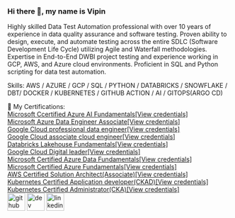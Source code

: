 
### Hi there 👋, my name is Vipin
Highly skilled Data Test Automation professional with over 10 years of experience in data quality assurance and software testing. Proven ability to design, execute, and automate testing across the entire SDLC (Software Development Life Cycle) utilizing Agile and Waterfall methodologies. Expertise in End-to-End DWBI project testing and experience working in GCP, AWS, and Azure cloud environments. Proficient in SQL and Python scripting for data test automation.

Skills: AWS / AZURE / GCP / SQL / PYTHON / DATABRICKS / SNOWFLAKE / DBT/ DOCKER / KUBERNETES / GITHUB ACTION / AI / GITOPS(ARGO CD)

🔭 My Certifications:<br>
<a href="https://learn.microsoft.com/api/credentials/share/en-us/vipin-9585/9A32FB4D2F8EABA6?sharingId=F27A83AC8E65A4E">Microsoft Ccertified Azure AI Fundamentals[View credentials]</a><br>
<a href="https://learn.microsoft.com/en-us/users/vipin-9585/credentials/2d14d739a939da38?ref=https%3A%2F%2Fwww.google.com%2F">Microsoft Azure Data Engineer Associate[View credentials]</a><br>
<a href="https://google.accredible.com/cbafcec0-7a75-4684-8dca-9d30ea5c9eb3">Google Cloud professional data engineer[View credentials]</a><br>
<a href="https://google.accredible.com/36a43207-26e1-45fc-8b2b-2c384891c90c">Google Cloud associate cloud engineer[View credentials]</a><br>
<a href="https://credentials.databricks.com/4f0ad9ff-29d7-4938-b891-9caa34c9c64b#gs.9vpov7">Databricks Lakehouse Fundamentals[View credentials]</a><br>
<a href="https://www.credential.net/358081e3-5131-4685-9cd3-276aade4ec44">Google Cloud Digital leader[View credentials]</a><br>
<a href="https://learn.microsoft.com/en-us/users/vipin-9585/credentials/5d0ff787c729d16d?ref=https%3A%2F%2Fwww.google.com%2F">Microsoft Certified Azure Data Fundamentals[View credentials]</a><br>
<a href="https://learn.microsoft.com/en-us/users/vipin-9585/credentials/a972be210a27a84a?ref=https%3A%2F%2Fwww.google.com%2F">Microsoft Certified Azure Fundamentals[View credentials]</a><br>
<a href="https://www.credly.com/badges/f2eaa57b-06c7-434d-8ac3-8142bffa76af/public_url">AWS Certified Solution Architect(Associate)[View credentials]</a><br>
<a href="https://www.credly.com/badges/8eb1915c-de6a-42c4-8fd1-118b8a5b73f4/public_url">Kubernetes Certified Application developer(CKAD)[View credentials]</a><br>
<a href="https://www.credly.com/badges/b716556b-4143-4e9f-b188-200fc1be0f4f/public_url">Kubernetes Certified Administrator(CKA)[View credentials]</a><br>
[<img src='https://cdn.jsdelivr.net/npm/simple-icons@3.0.1/icons/github.svg' alt='github' height='40'>](https://github.com/vipinputhanveetil)  [<img src='https://cdn.jsdelivr.net/npm/simple-icons@3.0.1/icons/hashnode.svg' alt='dev' height='40'>](https://vipinmp.hashnode.dev/)  [<img src='https://cdn.jsdelivr.net/npm/simple-icons@3.0.1/icons/linkedin.svg' alt='linkedin' height='40'>](https://www.linkedin.com/in/vipinputhanveetil/)  
